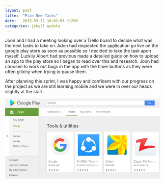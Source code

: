 ```yaml
---
layout: post
title:  "Plan New Tasks"
date:   2019-03-21 16:01:03 +1200
categories: jekyll update
---
```


Joon and I had a meeting looking over a Trello board to decide what was the next tasks to take on. Adon had requested the application go live on the google play store as soon as possible so I decided to take the task apon myself. Luckily Albert had previous made a detailed guide on how to upload an app to the play store so I began to read over this and research. Joon had choosen to work out bugs in the app with the timer buttons as they were often glitchy when trying to pause them. 

After planning this sprint, I was happy and confident with our progress on the project as we are still learning mobile and we were in over our heads slightly at the start.

![](/assets/playstore.JPG)